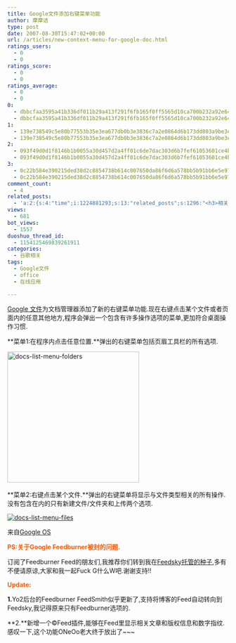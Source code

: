 ```yaml
---
title: Google文件添加右键菜单功能
author: 摩摩诘
type: post
date: 2007-08-30T15:47:02+00:00
url: /articles/new-context-menu-for-google-doc.html
ratings_users:
  - 0
  - 0
ratings_score:
  - 0
  - 0
ratings_average:
  - 0
  - 0
0:
  - dbbcfaa3595a41b336df011b29a413f291f6fb165f0ff5565d10ca700b232a92e64428c4c6d8a38d9ae4db826030aec8
  - dbbcfaa3595a41b336df011b29a413f291f6fb165f0ff5565d10ca700b232a92e64428c4c6d8a38d9ae4db826030aec8
1:
  - 139e738549c5e80b77553b35e3ea677db0b3e3836c7a2e0864d6b173dd803a9be3e126c915a7060bb9ede1e75f616415
  - 139e738549c5e80b77553b35e3ea677db0b3e3836c7a2e0864d6b173dd803a9be3e126c915a7060bb9ede1e75f616415
2:
  - 093f49d0d1f8146b1b0055a30d457d2a4ff01c6de7dac303d6b7fef61053601ce4b08dfe041bf8f60660b0839ff7cb03
  - 093f49d0d1f8146b1b0055a30d457d2a4ff01c6de7dac303d6b7fef61053601ce4b08dfe041bf8f60660b0839ff7cb03
3:
  - 0c22b584e390215ded38d2c8854738b614c007650da86f6d6a578bb5b91bb6e5e972d7665285b69133988e427e46f0e6
  - 0c22b584e390215ded38d2c8854738b614c007650da86f6d6a578bb5b91bb6e5e972d7665285b69133988e427e46f0e6
comment_count:
  - 4
related_posts:
  - 'a:2:{s:4:"time";i:1224881293;s:13:"related_posts";s:1296:"<h3>相关日志</h3><ul class="related_post"><li><a href="http://www.digglife.cn/articles/google-docs-templates.html" title="使用开放的模板创建Google文件">使用开放的模板创建Google文件</a></li><li><a href="http://www.digglife.cn/articles/download-office2007-templates-free.html" title="6款美观的Office 2007模板免费下载">6款美观的Office 2007模板免费下载</a></li><li><a href="http://www.digglife.cn/articles/embed-presentation-google-docs.html" title="Google在线演示文稿新增网页嵌入功能">Google在线演示文稿新增网页嵌入功能</a></li><li><a href="http://www.digglife.cn/articles/free-office-suites.html" title="6大免费Office办公套件">6大免费Office办公套件</a></li><li><a href="http://www.digglife.cn/articles/zoho-database-launched.html" title="Zoho发布在线数据库应用程序">Zoho发布在线数据库应用程序</a></li><li><a href="http://www.digglife.cn/articles/google-presentation-competition.html" title="细数Google在线演示文稿的竞争对手">细数Google在线演示文稿的竞争对手</a></li><li><a href="http://www.digglife.cn/articles/zoho-writer-offline-support.html" title="在线文档编辑Zoho Writer增加离线支持">在线文档编辑Zoho Writer增加离线支持</a></li></ul>";}'
views:
  - 681
bot_views:
  - 1557
duoshuo_thread_id:
  - 1154125469839261911
categories:
  - 谷歌相关
tags:
  - Google文件
  - office
  - 在线应用

---
```

<a href="http://docs.google.com" target="_blank">Google 文件</a>为文档管理器添加了新的右键菜单功能.现在右键点击某个文件或者页面内的任意其他地方,程序会弹出一个包含有许多操作选项的菜单,更加符合桌面操作习惯.

**菜单1:在程序内点击任意位置.**弹出的右键菜单包括页眉工具栏的所有选项.

<a href="https://www.digglife.net/wp-content/uploads/3/379/2007/08/docs-list-menu-folders.png" atomicselection="true"><img height="298" alt="docs-list-menu-folders" src="http://digglife.qiniudn.com/wp-content/uploads/3/379/2007/08/docs-list-menu-folders-thumb.png" width="300" /></a>&nbsp;

<!--more-->

**菜单2:右键点击某个文件.**弹出的右键菜单将显示与文件类型相关的所有操作.没有包含在内的只有新建文件/文件夹和上传两个选项.

<a href="https://www.digglife.net/wp-content/uploads/3/379/2007/08/docs-list-menu-files.png" atomicselection="true"><img alt="docs-list-menu-files" src="http://digglife.qiniudn.com/wp-content/uploads/3/379/2007/08/docs-list-menu-files-thumb.png" /></a> 

来自<a href="http://googlesystem.blogspot.com/" target="_blank">Google OS</a>

<font color="#ff5a00"><strong>PS:关于Google Feedburner被封的问题.</strong></font>

订阅了Feedburner Feed的朋友们,我推荐你们转到我在<a href="http://feed.feedsky.com/diggliferss" target="_blank">Feedsky托管的种子</a>,多有不便请原谅,大家和我一起Fuck G什么W吧.谢谢支持!!

<font color="#ff5a00"><strong>Update:</strong></font>

<font><strong>1.</strong></font>Yo2后台的Feedburner FeedSmith似乎更新了,支持将博客的Feed自动转向到Feedsky,我记得原来只有Feedburner选项的.

**2.**新增一个©Feed插件,能够在Feed里显示相关文章和版权信息和数字指纹.感叹一下,这个功能ONeOo老大终于放出了~~~